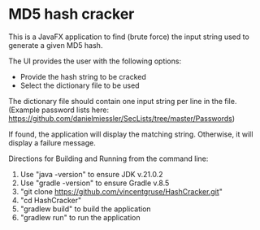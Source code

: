 # MD5 hash cracker
This is a JavaFX application to find (brute force) the input string used to generate a given MD5 hash.

The UI provides the user with the following options:
- Provide the hash string to be cracked
- Select the dictionary file to be used

The dictionary file should contain one input string per line in the file. (Example password lists here: <https://github.com/danielmiessler/SecLists/tree/master/Passwords>)

If found, the application will display the matching string. Otherwise, it will display a failure message.

Directions for Building and Running from the command line:
1. Use "java -version" to ensure JDK v.21.0.2
2. Use "gradle -version" to ensure Gradle v.8.5
3. "git clone https://github.com/vincentgruse/HashCracker.git"
4. "cd HashCracker"
5. "gradlew build" to build the application
6. "gradlew run" to run the application
